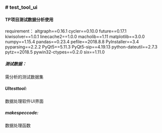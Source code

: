 <h3># test_tool_ui</h3>
<h4>TP项目测试数据分析使用</h4>
    requirement：
    <body>
    <body>altgraph==0.16.1
    cycler==0.10.0
    future==0.17.1
    kiwisolver==1.0.1
    linecache2==1.0.0
    macholib==1.11
    matplotlib==3.0.0
    numpy==1.15.4
    pandas==0.23.4
    pefile==2018.8.8
    PyInstaller==3.4
    pyparsing==2.2.2
    PyQt5==5.11.3
    PyQt5-sip==4.19.13
    python-dateutil==2.7.3
    pytz==2018.5
    pywin32-ctypes==0.2.0
    six==1.11.0</p>
<h5> 测试数据：</h5>
    需分析的测试数据集
<h5>UItesttool:</h5>
    数据处理软件UI界面
<h5> makespeccode:</h5>
    数据处理函数
</body>  
  
